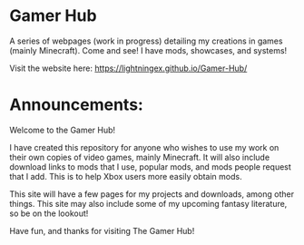 # Gamer Hub
A series of webpages (work in progress) detailing my creations in games (mainly Minecraft). Come and see! I have mods, showcases, and systems!

Visit the website here: https://lightningex.github.io/Gamer-Hub/

# Announcements:
Welcome to the Gamer Hub!

I have created this repository for anyone who wishes to use my work on their own copies of video games, mainly Minecraft. It will also include download links to mods that I use, popular mods, and mods people request that I add. This is to help Xbox users more easily obtain mods.

This site will have a few pages for my projects and downloads, among other things. This site may also include some of my upcoming fantasy literature, so be on the lookout!

Have fun, and thanks for visiting The Gamer Hub!
